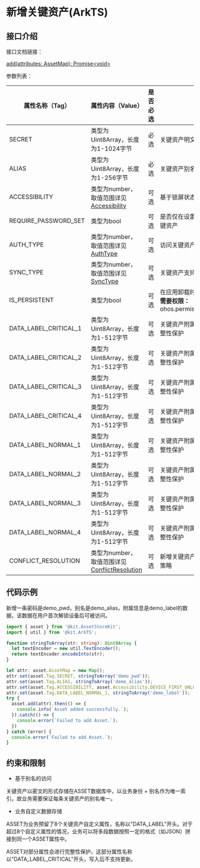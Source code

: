 # 新增关键资产(ArkTS)

## 接口介绍

接口文档链接：

[add(attributes: AssetMap): Promise\<void>](../../reference/apis-asset-store-kit/js-apis-asset.md#assetadd)

参数列表：

| 属性名称（Tag）        | 属性内容（Value）                                             | 是否必选  | 说明                                                         |
| --------------------- | ------------------------------------------------------------ | -------- | ------------------------------------------------------------ |
| SECRET                | 类型为Uint8Array，长度为1-1024字节                           | 必选     | 关键资产明文                                              |
| ALIAS                 | 类型为Uint8Array，长度为1-256字节                            | 必选     | 关键资产别名，每条关键资产的唯一索引                        |
| ACCESSIBILITY         | 类型为number，取值范围详见[Accessibility](../../reference/apis-asset-store-kit/js-apis-asset.md#accessibility) | 可选     | 基于锁屏状态的访问控制      |
| REQUIRE_PASSWORD_SET  | 类型为bool                                                   | 可选     | 是否仅在设置了锁屏密码的情况下，可访问关键资产              |
| AUTH_TYPE             | 类型为number，取值范围详见[AuthType](../../reference/apis-asset-store-kit/js-apis-asset.md#authtype) | 可选     | 访问关键资产所需的用户认证类型         |
| SYNC_TYPE             | 类型为number，取值范围详见[SyncType](../../reference/apis-asset-store-kit/js-apis-asset.md#synctype) | 可选     | 关键资产支持的同步类型                |
| IS_PERSISTENT         | 类型为bool                                                   | 可选     | 在应用卸载时是否需要保留关键资产<br>**需要权限：** ohos.permission.STORE_PERSISTENT_DATA |
| DATA_LABEL_CRITICAL_1 | 类型为Uint8Array，长度为1-512字节                            | 可选     | 关键资产附属信息，内容由业务自定义且有完整性保护             |
| DATA_LABEL_CRITICAL_2 | 类型为Uint8Array，长度为1-512字节                            | 可选     | 关键资产附属信息，内容由业务自定义且有完整性保护             |
| DATA_LABEL_CRITICAL_3 | 类型为Uint8Array，长度为1-512字节                            | 可选     | 关键资产附属信息，内容由业务自定义且有完整性保护             |
| DATA_LABEL_CRITICAL_4 | 类型为Uint8Array，长度为1-512字节                            | 可选     | 关键资产附属信息，内容由业务自定义且有完整性保护             |
| DATA_LABEL_NORMAL_1   | 类型为Uint8Array，长度为1-512字节                            | 可选     | 关键资产附属信息，内容由业务自定义且无完整性保护             |
| DATA_LABEL_NORMAL_2   | 类型为Uint8Array，长度为1-512字节                            | 可选     | 关键资产附属信息，内容由业务自定义且无完整性保护             |
| DATA_LABEL_NORMAL_3   | 类型为Uint8Array，长度为1-512字节                            | 可选     | 关键资产附属信息，内容由业务自定义且无完整性保护             |
| DATA_LABEL_NORMAL_4   | 类型为Uint8Array，长度为1-512字节                            | 可选     | 关键资产附属信息，内容由业务自定义且无完整性保护             |
| CONFLICT_RESOLUTION   | 类型为number，取值范围详见[ConflictResolution](../../reference/apis-asset-store-kit/js-apis-asset.md#conflictresolution) | 可选     | 新增关键资产时的冲突（如：别名相同）处理策略                             |

## 代码示例

新增一条密码是demo_pwd，别名是demo_alias，附属信息是demo_label的数据，该数据在用户首次解锁设备后可被访问。

```typescript
import { asset } from '@kit.AssetStoreKit';
import { util } from '@kit.ArkTS';

function stringToArray(str: string): Uint8Array {
  let textEncoder = new util.TextEncoder();
  return textEncoder.encodeInto(str);
}

let attr: asset.AssetMap = new Map();
attr.set(asset.Tag.SECRET, stringToArray('demo_pwd'));
attr.set(asset.Tag.ALIAS, stringToArray('demo_alias'));
attr.set(asset.Tag.ACCESSIBILITY, asset.Accessibility.DEVICE_FIRST_UNLOCKED);
attr.set(asset.Tag.DATA_LABEL_NORMAL_1, stringToArray('demo_label'));
try {
  asset.add(attr).then(() => {
    console.info(`Asset added successfully.`);
  }).catch(() => {
    console.error(`Failed to add Asset.`);
  })
} catch (error) {
  console.error(`Failed to add Asset.`);
}
```

## 约束和限制

* 基于别名的访问

关键资产以密文的形式存储在ASSET数据库中，以业务身份 + 别名作为唯一索引。故业务需要保证每条关键资产的别名唯一。

* 业务自定义数据存储

ASSET为业务预留了8个关键资产自定义属性，名称以"DATA_LABEL"开头。对于超过8个自定义属性的情况，业务可以将多段数据按照一定的格式（如JSON）拼接到同一个ASSET属性中。

ASSET对部分属性会进行完整性保护，这部分属性名称以"DATA_LABEL_CRITICAL"开头，写入后不支持更新。
